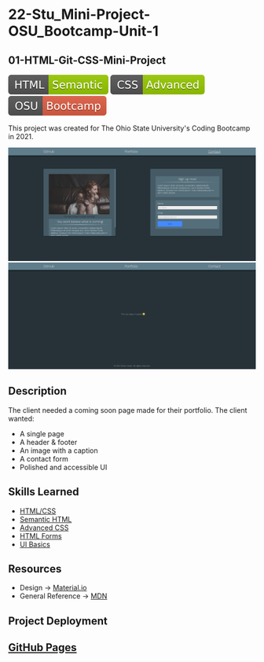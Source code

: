 # 22-Stu_Mini-Project-OSU_Bootcamp-Unit-1
## 01-HTML-Git-CSS-Mini-Project
![HTML Badge](./assets/images/HTML-Semantic-green.svg) ![HTML Badge](./assets/images/CSS-Advanced-green.svg) ![HTML Badge](./assets/images/OSU-Bootcamp-red.svg)

This project was created for The Ohio State University's Coding Bootcamp in 2021.

![Application Screenshot](./assets/images/screenshot.png)
![Application Screenshot](./assets/images/screenshot1.png)
## Description
The client needed a coming soon page made for their portfolio.
The client wanted:
- A single page
- A header & footer
- An image with a caption
- A contact form
- Polished and accessible UI
## Skills Learned
- [HTML/CSS](https://www.w3.org/standards/webdesign/htmlcss)
- [Semantic HTML](https://developer.mozilla.org/en-US/docs/Learn/Accessibility/HTML)
- [Advanced CSS](https://developer.mozilla.org/en-US/docs/Learn/CSS/Building_blocks/Advanced_styling_effects)
- [HTML Forms](https://developer.mozilla.org/en-US/docs/Web/HTML/Element/form)
- [UI Basics](https://uxdesign.cc/how-to-become-a-ui-ux-designer-self-taught-8a511170fd7c)
## Resources
 - Design -> [Material.io](https://material.io/design/introduction)
 - General Reference -> [MDN](https://developer.mozilla.org/en-US/)
## Project Deployment
[GitHub Pages](https://ethanharsh.github.io/22-Stu_Mini-Project-OSU_Bootcamp-Unit-1/)
---
